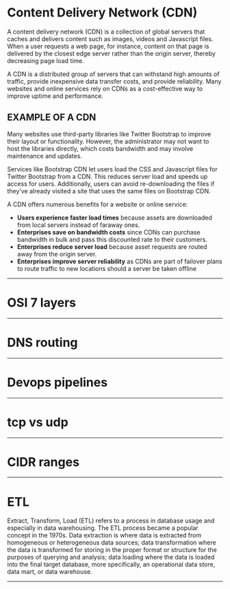 
# Content Delivery Network (CDN)

​A content delivery network (CDN) is a collection of global servers that caches and delivers content such as images, videos and Javascript files. When a user requests a web page, for instance, content on that page is delivered by the closest edge server rather than the origin server, thereby decreasing page load time.

​A CDN is a distributed group of servers that can withstand high amounts of traffic, provide inexpensive data transfer costs, and provide reliability. Many websites and online services rely on CDNs as a cost-effective way to improve uptime and performance.

## ​EXAMPLE OF A CDN

Many websites use third-party libraries like Twitter Bootstrap to improve their layout or functionality. However, the administrator may not want to host the libraries directly, which costs bandwidth and may involve maintenance and updates.

Services like Bootstrap CDN let users load the CSS and Javascript files for Twitter Bootstrap from a CDN. This reduces server load and speeds up access for users. Additionally, users can avoid re-downloading the files if they’ve already visited a site that uses the same files on Bootstrap CDN.

​A CDN offers numerous benefits for a website or online service:

- **Users experience faster load times** because assets are downloaded from local servers instead of faraway ones.
- **Enterprises save on bandwidth costs** since CDNs can purchase bandwidth in bulk and pass this discounted rate to their customers.
- **Enterprises reduce server load** because asset requests are routed away from the origin server.
- **Enterprises improve server reliability** as CDNs are part of failover plans to route traffic to new locations should a server be taken offline

---

# OSI 7 layers


---

# DNS routing


--- 

# Devops pipelines


---

#  tcp vs udp

---

# CIDR ranges

---

# ETL

Extract, Transform, Load (ETL) refers to a process in database usage and especially in data warehousing. The ETL process became a popular concept in the 1970s. Data extraction is where data is extracted from homogeneous or heterogeneous data sources; data transformation where the data is transformed for storing in the proper format or structure for the purposes of querying and analysis; data loading where the data is loaded into the final target database, more specifically, an operational data store, data mart, or data warehouse.




---